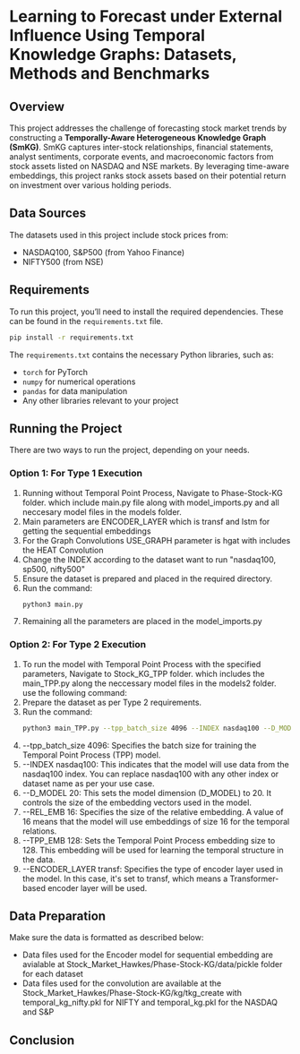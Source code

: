 # Learning to Forecast under External Influence Using Temporal Knowledge Graphs: Datasets, Methods and Benchmarks

## Overview
This project addresses the challenge of forecasting stock market trends by constructing a **Temporally-Aware Heterogeneous Knowledge Graph (SmKG)**. SmKG captures inter-stock relationships, financial statements, analyst sentiments, corporate events, and macroeconomic factors from stock assets listed on NASDAQ and NSE markets. By leveraging time-aware embeddings, this project ranks stock assets based on their potential return on investment over various holding periods.

## Data Sources

The datasets used in this project include stock prices from:
- NASDAQ100, S&P500 (from Yahoo Finance)
- NIFTY500 (from NSE)

## Requirements

To run this project, you’ll need to install the required dependencies. These can be found in the `requirements.txt` file.

```bash
pip install -r requirements.txt
```
The `requirements.txt` contains the necessary Python libraries, such as:
- `torch` for PyTorch
- `numpy` for numerical operations
- `pandas` for data manipulation
- Any other libraries relevant to your project


## Running the Project

There are two ways to run the project, depending on your needs.

### Option 1: For Type 1 Execution
1. Running without Temporal Point Process, Navigate to Phase-Stock-KG folder. which include main.py file along with model_imports.py and all neccesary model files in the models folder.
2. Main parameters are ENCODER_LAYER which is transf and lstm for getting the sequential embeddings
3. For the Graph Convolutions USE_GRAPH parameter is hgat with includes the HEAT Convolution
4. Change the INDEX according to the dataset want to run "nasdaq100, sp500, nifty500"
4. Ensure the dataset is prepared and placed in the required directory.
5. Run the command:
   ```bash
   python3 main.py
   ```
6. Remaining all the parameters are placed in the model_imports.py


### Option 2: For Type 2 Execution
1. To run the model with Temporal Point Process with the specified parameters, Navigate to Stock_KG_TPP folder. which includes the main_TPP.py along the neccessary model files in the models2 folder. use the following command: 
2. Prepare the dataset as per Type 2 requirements.
3. Run the command:
   ```bash
   python3 main_TPP.py --tpp_batch_size 4096 --INDEX nasdaq100 --D_MODEL 20 --REL_EMB 16 --TPP_EMB 128 --gpu 1 --ENCODER_LAYER transf
   ```
4. --tpp_batch_size 4096: Specifies the batch size for training the Temporal Point Process (TPP) model.
5. --INDEX nasdaq100: This indicates that the model will use data from the nasdaq100 index. You can replace nasdaq100 with any other index or dataset name as per your use case. 
6. --D_MODEL 20: This sets the model dimension (D_MODEL) to 20. It controls the size of the embedding vectors used in the model.
7. --REL_EMB 16: Specifies the size of the relative embedding. A value of 16 means that the model will use embeddings of size 16 for the temporal relations.
8. --TPP_EMB 128: Sets the Temporal Point Process embedding size to 128. This embedding will be used for learning the temporal structure in the data.
9. --ENCODER_LAYER transf: Specifies the type of encoder layer used in the model. In this case, it's set to transf, which means a Transformer-based encoder layer will be used.

## Data Preparation

Make sure the data is formatted as described below:
- Data files used for the Encoder model for sequential embedding are avialable at Stock_Market_Hawkes/Phase-Stock-KG/data/pickle folder for each dataset
- Data files used for the convolution are available at the Stock_Market_Hawkes/Phase-Stock-KG/kg/tkg_create with temporal_kg_nifty.pkl for NIFTY and temporal_kg.pkl for the NASDAQ and S&P

## Conclusion

